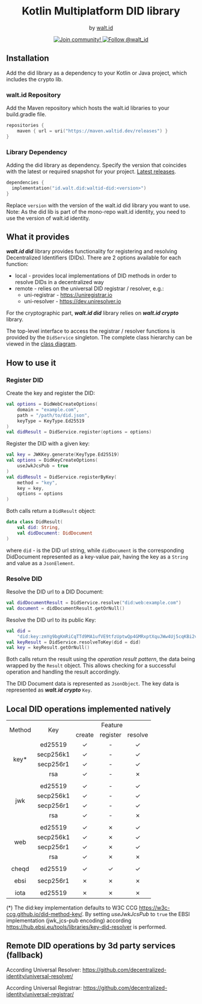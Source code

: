 <div align="center">
 <h1>Kotlin Multiplatform DID library</h1>
 <span>by </span><a href="https://walt.id">walt.id</a>
<p>
  <a href="https://walt.id/community">
    <img src="https://img.shields.io/badge/Join-The Community-blue.svg?style=flat" alt="Join community!" />
  </a>
  <a href="https://twitter.com/intent/follow?screen_name=walt_id">
    <img src="https://img.shields.io/twitter/follow/walt_id.svg?label=Follow%20@walt_id" alt="Follow @walt_id" />
  </a>
</p>

</div>

## Installation

Add the did library as a dependency to your Kotlin or Java project, which includes the crypto lib.

### walt.id Repository

Add the Maven repository which hosts the walt.id libraries to your build.gradle file.

```kotlin
repositories {
    maven { url = uri("https://maven.waltid.dev/releases") }
} 
```

### Library Dependency

Adding the did library as dependency. Specify the version that coincides with the latest or required
snapshot for your project. [Latest releases](https://github.com/walt-id/waltid-identity/releases).

```kotlin
dependencies {
  implementation("id.walt.did:waltid-did:<version>")
}
```

Replace `version` with the version of the walt.id did library you want to use.
Note: As the did lib is part of the mono-repo walt.id identity, you need to use the version of
walt.id identity.

## What it provides

_**walt.id did**_ library provides functionality for registering and resolving
Decentralized Identifiers (DIDs).
There are 2 options available for each function:

- local - provides local implementations of DID methods in order to resolve DIDs in a decentralized way
- remote - relies on the universal DID registrar / resolver, e.g.:
    - uni-registrar - https://uniregistrar.io
    - uni-resolver - https://dev.uniresolver.io

For the cryptographic part, _**walt.id did**_ library relies on _**walt.id crypto**_ library.

The top-level interface to access the registrar / resolver functions is provided
by the `DidService` singleton.
The complete class hierarchy can be viewed in the [class diagram](did-lib_class.drawio.png).

## How to use it

### Register DID

Create the key and register the DID:

```kotlin
val options = DidWebCreateOptions(
    domain = "example.com",
    path = "/path/to/did.json",
    keyType = KeyType.Ed25519
)
val didResult = DidService.register(options = options)
```

Register the DID with a given key:

```kotlin
val key = JWKKey.generate(KeyType.Ed25519)
val options = DidKeyCreateOptions(
    useJwkJcsPub = true
)
val didResult = DidService.registerByKey(
    method = "key",
    key = key,
    options = options
)
```

Both calls return a `DidResult` object:

```kotlin
data class DidResult(
    val did: String,
    val didDocument: DidDocument
)
```

where `did` - is the DID url string, while `didDocument` is the corresponding
DidDocument represented as a key-value pair, having the key as a `String` and
value as a `JsonElement`.

### Resolve DID

Resolve the DID url to a DID Document:

```kotlin
val didDocumentResult = DidService.resolve("did:web:example.com")
val document = didDocumentResult.getOrNull()
```

Resolve the DID url to its public Key:

```kotlin
val did =
    "did:key:zmYg9bgKmRiCqTTd9MA1ufVE9tfzUptwQp4GMRxptXquJWw4Uj5cqKBi2vyiwwxC3v7ixvJ8SB9DvDdrK7UemySWDPhvHhUcZ7pgtZtFchLtzK4YC"
val keyResult = DidService.resolveToKey(did = did)
val key = keyResult.getOrNull()
```

Both calls return the result using the _operation result pattern_,
the data being wrapped by the `Result` object. This allows checking for
a successful operation and handling the result accordingly.

The DID Document data is represented as `JsonObject`. The key data is
represented as **_walt.id crypto_** `Key`.

## Local DID operations implemented natively

<table>
    <tbody>
        <!-- header -->
        <tr>
            <td align="center" rowspan="2">Method</td>
            <td align="center" rowspan="2">Key</td>
            <td align="center" colspan="3">Feature</td>
        </tr>
        <!-- function sub-header -->
        <tr>
            <td align="center">create</td>
            <td align="center">register</td>
            <td align="center">resolve</td>
        </tr>
        <!-- content -->
        <!-- key -->
        <!-- ed25519 -->
        <tr>
            <td align="center" rowspan="4">key*</td>
            <td align="center">ed25519</td>
            <td align="center">&check;</td>
            <td align="center">&dash;</td>
            <td align="center">&check;</td>
        </tr>
        <!-- secp256k1 -->
        <tr>
            <td align="center">secp256k1</td>
            <td align="center">&check;</td>
            <td align="center">&dash;</td>
            <td align="center">&check;</td>
        </tr>
        <!-- secp256r1 -->
        <tr>
            <td align="center">secp256r1</td>
            <td align="center">&check;</td>
            <td align="center">&dash;</td>
            <td align="center">&check;</td>
        </tr>
        <!-- rsa -->
        <tr>
            <td align="center">rsa</td>
            <td align="center">&check;</td>
            <td align="center">&dash;</td>
            <td align="center">&cross;</td>
        </tr>
        <!-- end key -->
        <tr><td colspan="5"></td></tr>
        <!-- jwk -->
        <!-- ed25519 -->
        <tr>
            <td align="center" rowspan="4">jwk</td>
            <td align="center">ed25519</td>
            <td align="center">&check;</td>
            <td align="center">&dash;</td>
            <td align="center">&check;</td>
        </tr>
        <!-- secp256k1 -->
        <tr>
            <td align="center">secp256k1</td>
            <td align="center">&check;</td>
            <td align="center">&dash;</td>
            <td align="center">&check;</td>
        </tr>
        <!-- secp256r1 -->
        <tr>
            <td align="center">secp256r1</td>
            <td align="center">&check;</td>
            <td align="center">&dash;</td>
            <td align="center">&check;</td>
        </tr>
        <!-- rsa -->
        <tr>
            <td align="center">rsa</td>
            <td align="center">&check;</td>
            <td align="center">&dash;</td>
            <td align="center">&cross;</td>
        </tr>
        <!-- end jwk -->
        <tr><td colspan="5"></td></tr>
        <!-- web -->
        <!-- ed25519 -->
        <tr>
            <td align="center" rowspan="4">web</td>
            <td align="center">ed25519</td>
            <td align="center">&check;</td>
            <td align="center">&cross;</td>
            <td align="center">&check;</td>
        </tr>
        <!-- secp256k1 -->
        <tr>
            <td align="center">secp256k1</td>
            <td align="center">&check;</td>
            <td align="center">&cross;</td>
            <td align="center">&check;</td>
        </tr>
        <!-- secp256r1 -->
        <tr>
            <td align="center">secp256r1</td>
            <td align="center">&check;</td>
            <td align="center">&cross;</td>
            <td align="center">&check;</td>
        </tr>
        <!-- rsa -->
        <tr>
            <td align="center">rsa</td>
            <td align="center">&check;</td>
            <td align="center">&cross;</td>
            <td align="center">&cross;</td>
        </tr>
        <!-- end web -->
        <tr><td colspan="5"></td></tr>
        <!-- cheqd -->
        <!-- ed25519 -->
        <tr>
            <td align="center">cheqd</td>
            <td align="center">ed25519</td>
            <td align="center">&check;</td>
            <td align="center">&check;</td>
            <td align="center">&check;</td>
        </tr>
        <!-- end cheqd -->
        <tr><td colspan="5"></td></tr>
        <!-- ebsi -->
        <tr>
            <td align="center">ebsi</td>
            <td align="center">secp256r1</td>
            <td align="center">&cross;</td>
            <td align="center">&cross;</td>
            <td align="center">&cross;</td>
        </tr>
        <!-- end ebsi -->
        <tr><td colspan="5"></td></tr>
        <!-- iota -->
        <tr>
            <td align="center">iota</td>
            <td align="center">ed25519</td>
            <td align="center">&cross;</td>
            <td align="center">&cross;</td>
            <td align="center">&cross;</td>
        </tr>
        <!-- end iota -->
    </tbody>
</table>

(*) The did:key implementation defaults to W3C CCG https://w3c-ccg.github.io/did-method-key/. By setting _useJwkJcsPub_ to `true` the EBSI
implementation (jwk_jcs-pub encoding) according https://hub.ebsi.eu/tools/libraries/key-did-resolver is performed.

## Remote DID operations by 3d party services (fallback)

According Universal Resolver: https://github.com/decentralized-identity/universal-resolver/

According Universal Registrar: https://github.com/decentralized-identity/universal-registrar/
